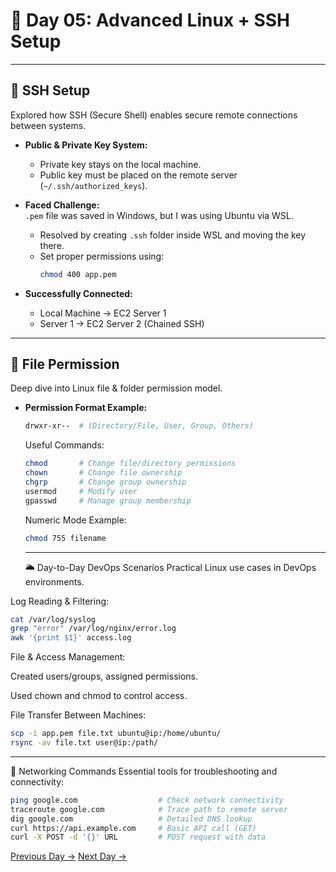 # 📅 Day 05: Advanced Linux + SSH Setup

---

## 🔐 SSH Setup

Explored how SSH (Secure Shell) enables secure remote connections between systems.

- **Public & Private Key System:**
  - Private key stays on the local machine.
  - Public key must be placed on the remote server (`~/.ssh/authorized_keys`).

- **Faced Challenge:**  
  `.pem` file was saved in Windows, but I was using Ubuntu via WSL.
  - Resolved by creating `.ssh` folder inside WSL and moving the key there.
  - Set proper permissions using:
    ```bash
    chmod 400 app.pem
    ```

- **Successfully Connected:**
  - Local Machine → EC2 Server 1
  - Server 1 → EC2 Server 2 (Chained SSH)

---

## 📁 File Permission

Deep dive into Linux file & folder permission model.

- **Permission Format Example:**
  ```bash
  drwxr-xr--  # (Directory/File, User, Group, Others)
  ```
  Useful Commands:
  ```bash
  chmod       # Change file/directory permissions
  chown       # Change file ownership
  chgrp       # Change group ownership
  usermod     # Modify user
  gpasswd     # Manage group membership

  ```
  Numeric Mode Example:
  ```bash
  chmod 755 filename
  ```
  ---
  🌥️ Day-to-Day DevOps Scenarios Practical Linux use cases in DevOps environments.

Log Reading & Filtering:
 ```bash
cat /var/log/syslog
grep "error" /var/log/nginx/error.log
awk '{print $1}' access.log
```
File & Access Management:

Created users/groups, assigned permissions.

Used chown and chmod to control access.

File Transfer Between Machines:
```bash
scp -i app.pem file.txt ubuntu@ip:/home/ubuntu/
rsync -av file.txt user@ip:/path/

```
---

🛜 Networking Commands
Essential tools for troubleshooting and connectivity:
```bash
ping google.com                  # Check network connectivity
traceroute google.com            # Trace path to remote server
dig google.com                   # Detailed DNS lookup
curl https://api.example.com     # Basic API call (GET)
curl -X POST -d '{}' URL         # POST request with data

```
[Previous Day →](../Day-04/README.md)                                                                                    [Next Day →](../Day-06/README.md) 
